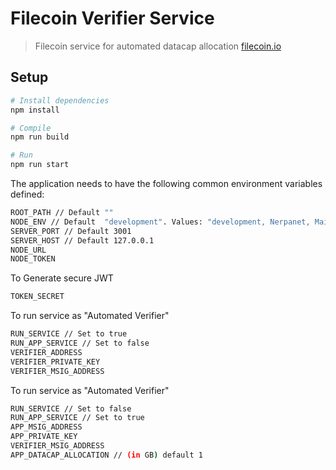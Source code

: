 # Filecoin Verifier Service 

> Filecoin service for automated datacap allocation
> [filecoin.io](https://filecoin.io/)


## Setup

```sh
# Install dependencies
npm install

# Compile
npm run build

# Run
npm run start
```

The application needs to have the following common environment variables defined:

```sh
ROOT_PATH // Default ""
NODE_ENV // Default  "development". Values: "development, Nerpanet, Mainnet"
SERVER_PORT // Default 3001
SERVER_HOST // Default 127.0.0.1
NODE_URL
NODE_TOKEN
```

To Generate secure JWT
```sh
TOKEN_SECRET
```

To run service as "Automated Verifier"
```sh
RUN_SERVICE // Set to true
RUN_APP_SERVICE // Set to false
VERIFIER_ADDRESS
VERIFIER_PRIVATE_KEY
VERIFIER_MSIG_ADDRESS 
```

To run service as "Automated Verifier"
```sh
RUN_SERVICE // Set to false
RUN_APP_SERVICE // Set to true
APP_MSIG_ADDRESS
APP_PRIVATE_KEY
VERIFIER_MSIG_ADDRESS 
APP_DATACAP_ALLOCATION // (in GB) default 1
```

